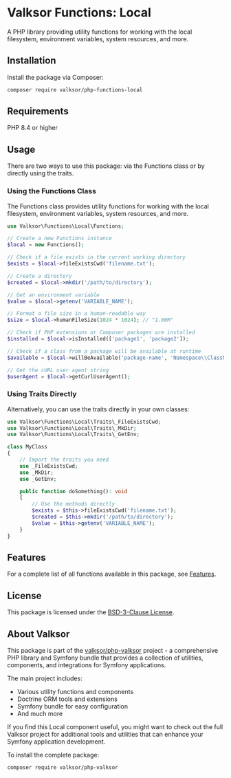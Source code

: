 # Valksor Functions: Local

A PHP library providing utility functions for working with the local filesystem, environment variables, system resources, and more.

## Installation

Install the package via Composer:

```bash
composer require valksor/php-functions-local
```

## Requirements

PHP 8.4 or higher

## Usage

There are two ways to use this package: via the Functions class or by directly using the traits.

### Using the Functions Class

The Functions class provides utility functions for working with the local filesystem, environment variables, system resources, and more.

```php
use Valksor\Functions\Local\Functions;

// Create a new Functions instance
$local = new Functions();

// Check if a file exists in the current working directory
$exists = $local->fileExistsCwd('filename.txt');

// Create a directory
$created = $local->mkdir('/path/to/directory');

// Get an environment variable
$value = $local->getenv('VARIABLE_NAME');

// Format a file size in a human-readable way
$size = $local->humanFileSize(1024 * 1024); // "1.00M"

// Check if PHP extensions or Composer packages are installed
$installed = $local->isInstalled(['package1', 'package2']);

// Check if a class from a package will be available at runtime
$available = $local->willBeAvailable('package-name', 'Namespace\\ClassName', ['parent-package']);

// Get the cURL user agent string
$userAgent = $local->getCurlUserAgent();
```

### Using Traits Directly

Alternatively, you can use the traits directly in your own classes:

```php
use Valksor\Functions\Local\Traits\_FileExistsCwd;
use Valksor\Functions\Local\Traits\_MkDir;
use Valksor\Functions\Local\Traits\_GetEnv;

class MyClass
{
    // Import the traits you need
    use _FileExistsCwd;
    use _MkDir;
    use _GetEnv;

    public function doSomething(): void
    {
        // Use the methods directly
        $exists = $this->fileExistsCwd('filename.txt');
        $created = $this->mkdir('/path/to/directory');
        $value = $this->getenv('VARIABLE_NAME');
    }
}
```

## Features

For a complete list of all functions available in this package, see [Features](docs/features.md).

## License

This package is licensed under the [BSD-3-Clause License](LICENSE).

## About Valksor

This package is part of the [valksor/php-valksor](https://github.com/valksor/php-valksor) project - a comprehensive PHP library and Symfony bundle that provides a collection of utilities, components, and integrations for Symfony applications.

The main project includes:
- Various utility functions and components
- Doctrine ORM tools and extensions
- Symfony bundle for easy configuration
- And much more

If you find this Local component useful, you might want to check out the full Valksor project for additional tools and utilities that can enhance your Symfony application development.

To install the complete package:

```bash
composer require valksor/php-valksor
```
